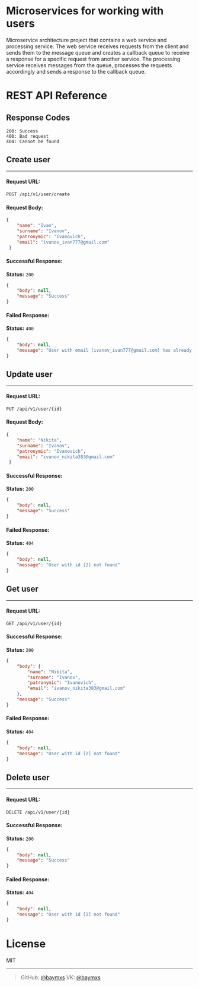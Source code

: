 # Microservices for working with users
Microservice architecture project that contains a web service and processing service. The web service receives requests from the client and sends them to the message queue and creates a callback queue to receive a response for a specific request from another service. The processing service receives messages from the queue, processes the requests accordingly and sends a response to the callback queue.
# REST API Reference
## Response Codes

```
200: Success
400: Bad request
404: Cannot be found
```
## Create user
---
#### Request URL:
`POST /api/v1/user/create`
#### Request Body:

```json
{
    "name": "Ivan",
    "surname": "Ivanov", 
    "patronymic": "Ivanovich", 
    "email": "ivanov_ivan777@gmail.com"
 }
```
#### Successful Response:
**Status:** `200`
```json
{
    "body": null,
    "message": "Success"
}
```
#### Failed Response:
**Status:** `400`
```json
{
    "body": null,
    "message": "User with email [ivanov_ivan777@gmail.com] has already been created"
}
```

## Update user
---
#### Request URL:
`PUT /api/v1/user/{id}`
#### Request Body:

```json
{
    "name": "Nikita",
    "surname": "Ivanov", 
    "patronymic": "Ivanovich", 
    "email": "ivanov_nikita383@gmail.com"
 }
```
#### Successful Response:
**Status:** `200`
```json
{
    "body": null,
    "message": "Success"
}
```
#### Failed Response:
**Status:** `404`
```json
{
    "body": null,
    "message": "User with id [2] not found"
}
```

## Get user
---
#### Request URL:
`GET /api/v1/user/{id}`

#### Successful Response:
**Status:** `200`
```json
{
    "body": {
        "name": "Nikita",
        "surname": "Ivanov", 
        "patronymic": "Ivanovich", 
        "email": "ivanov_nikita383@gmail.com"
    },
    "message": "Success"
}
```
#### Failed Response:
**Status:** `404`
```json
{
    "body": null,
    "message": "User with id [2] not found"
}
```

## Delete user
---
#### Request URL:
`DELETE /api/v1/user/{id}`

#### Successful Response:
**Status:** `200`
```json
{
    "body": null,
    "message": "Success"
}
```
#### Failed Response:
**Status:** `404`
```json
{
    "body": null,
    "message": "User with id [2] not found"
}
```

# License
MIT

----
> GitHub: [@baymxs](https://github.com/Baymxs) 
> VK: [@baymxs](https://vk.com/baymxs)
